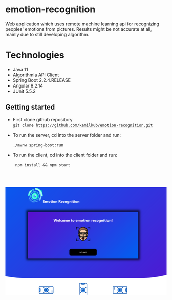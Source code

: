 # emotion-recognition
Web application which uses remote machine learning api for recognizing peoples' 
emotions from pictures.
Results might be not accurate at all, mainly due to still developing algorithm.

# Technologies
- Java 11
- Algorithmia API Client
- Spring Boot 2.2.4.RELEASE
- Angular 8.2.14
- JUnit 5.5.2

## Getting started
- First clone github repository <br>
<code>git clone https://github.com/kamilkub/emotion-recognition.git</code>

 - To run the server, cd into the server folder and run: <br>

   <code>./mvnw spring-boot:run</code>

- To run the client, cd into the client folder and run:

   <code> npm install && npm start </code>
<br>
<br>

![Image desciprtion](icon-teaser.png)
